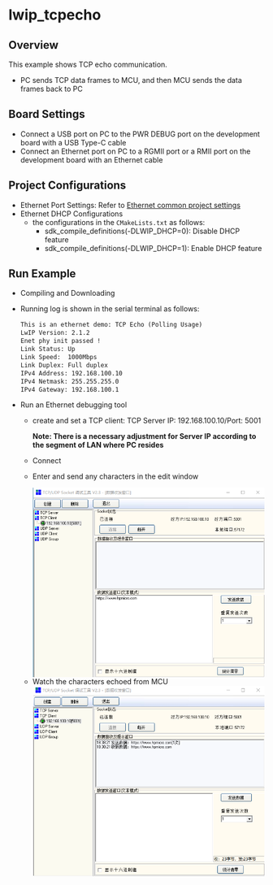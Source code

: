 # lwip_tcpecho

## Overview

This example shows TCP echo communication.

- PC sends TCP data frames to MCU,  and then MCU sends the data frames back to PC

## Board Settings

- Connect a USB port on PC to the PWR DEBUG port on the development board with a USB Type-C cable
- Connect an Ethernet port on PC to a RGMII port or a RMII port on the development board with an Ethernet cable

## Project Configurations

- Ethernet Port Settings: Refer to [Ethernet common project settings](../doc/Ethernet_Common_Project_Settings_en.md)
- Ethernet DHCP Configurations
    - the configurations in the `CMakeLists.txt` as follows:
      - sdk_compile_definitions(-DLWIP_DHCP=0): Disable DHCP feature
      - sdk_compile_definitions(-DLWIP_DHCP=1): Enable DHCP feature


## Run Example

- Compiling and Downloading
- Running log is shown in the serial terminal as follows:

     ```console
     This is an ethernet demo: TCP Echo (Polling Usage)
     LwIP Version: 2.1.2
     Enet phy init passed !
     Link Status: Up
     Link Speed:  1000Mbps
     Link Duplex: Full duplex
     IPv4 Address: 192.168.100.10
     IPv4 Netmask: 255.255.255.0
     IPv4 Gateway: 192.168.100.1
     ```

- Run an Ethernet debugging tool

  - create and set a TCP client:  TCP Server IP: 192.168.100.10/Port: 5001

    **Note: There is a necessary adjustment for Server IP according to the segment of  LAN where PC resides**

  - Connect

  - Enter and send any characters in the edit window

    <img src=../doc/lwip_tcpecho_1.png align=left>

  - Watch the characters echoed from MCU
    <img src=../doc/lwip_tcpecho_2.png align=left>

